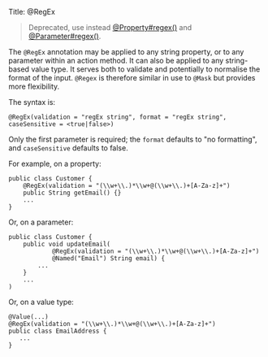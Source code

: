Title: @RegEx

[//]: # (content copied to _user-guide_xxx)

> Deprecated, use instead [@Property#regex()](./Property.html) and [@Parameter#regex()](./Parameter.html).

The `@RegEx` annotation may be applied to any string property, or to any
parameter within an action method. It can also be applied to any
string-based value type. It serves both to validate and potentially to
normalise the format of the input. `@Regex` is therefore similar in use
to `@Mask` <!--(see ?)--> but provides more flexibility.

The syntax is:

`@RegEx(validation = "regEx string",
        format = "regEx string", caseSensitive =
        <true|false>)`

Only the first parameter is required; the `format` defaults to "no
formatting", and `caseSensitive` defaults to false.

For example, on a property:

    public class Customer {
        @RegEx(validation = "(\\w+\\.)*\\w+@(\\w+\\.)+[A-Za-z]+")
        public String getEmail() {}
        ...
    }

Or, on a parameter:

    public class Customer {
        public void updateEmail(
                @RegEx(validation = "(\\w+\\.)*\\w+@(\\w+\\.)+[A-Za-z]+")
                @Named("Email") String email) {
            ...
        }
        ...
    )

Or, on a value type:

    @Value(...)
    @RegEx(validation = "(\\w+\\.)*\\w+@(\\w+\\.)+[A-Za-z]+")
    public class EmailAddress {
       ...
    }

